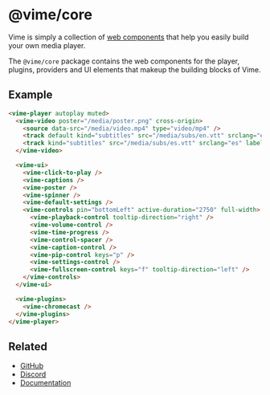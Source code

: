 # @vime/core

Vime is simply a collection of [web components](https://developer.mozilla.org/en-US/docs/Web/Web_Components) 
that help you easily build your own media player.

The `@vime/core` package contains the web components for the player, plugins, providers and 
UI elements that makeup the building blocks of Vime.

## Example

```html
<vime-player autoplay muted>
  <vime-video poster="/media/poster.png" cross-origin>
    <source data-src="/media/video.mp4" type="video/mp4" />
    <track default kind="subtitles" src="/media/subs/en.vtt" srclang="en" label="English" />
    <track kind="subtitles" src="/media/subs/es.vtt" srclang="es" label="Spanish" />
  </vime-video>

  <vime-ui>
    <vime-click-to-play />
    <vime-captions />
    <vime-poster />
    <vime-spinner />
    <vime-default-settings />
    <vime-controls pin="bottomLeft" active-duration="2750" full-width>
      <vime-playback-control tooltip-direction="right" />
      <vime-volume-control />
      <vime-time-progress />
      <vime-control-spacer />
      <vime-caption-control />
      <vime-pip-control keys="p" />
      <vime-settings-control />
      <vime-fullscreen-control keys="f" tooltip-direction="left" />
    </vime-controls>
  </vime-ui>

  <vime-plugins>
    <vime-chromecast />
  </vime-plugins>
</vime-player>
```

## Related

- [GitHub](https://github.com/vime-js/vime)
- [Discord](https://discord.gg/PaFFSk)
- [Documentation](https://vimejs.com)